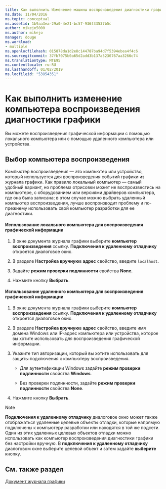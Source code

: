 ```yaml
---
title: Как выполнить Изменение машины воспроизведения диагностики графики | Документация Майкрософт
ms.date: 11/04/2016
ms.topic: conceptual
ms.assetid: 1b9aa3ea-29a0-4e21-bc57-936f33537b5c
author: mikejo5000
ms.author: mikejo
manager: douge
ms.workload:
- multiple
ms.openlocfilehash: 015878da1d2e8c144787ba94d7f5394ebea4f4c6
ms.sourcegitcommit: 37fb7075b0a65d2add3b137a5230767aa3266c74
ms.translationtype: MTE95
ms.contentlocale: ru-RU
ms.lasthandoff: 01/02/2019
ms.locfileid: "53854351"
---
```

# <a name="how-to-change-the-graphics-diagnostics-playback-machine"></a>Как выполнить изменение компьютера воспроизведения диагностики графики
Вы можете воспроизведения графической информации с помощью локального компьютера или с помощью удаленного компьютера или устройства.  
  
## <a name="choosing-a-playback-machine"></a>Выбор компьютера воспроизведения  
 Компьютер воспроизведения — это компьютер или устройство, который используется для воспроизведения событий графики из журнала графики. Как правило локальный компьютер — самый удобный вариант, но проблема отрисовки может не воспроизвестись на компьютере, с оборудованием или версиями драйверов компьютера, где она была записана; в этом случае можно выбрать удаленный компьютер воспроизведения, лучше воспроизводит проблему и по-прежнему использовать свой компьютер разработки для ее диагностики.  
  
#### <a name="to-use-the-local-machine-to-play-back-graphics-information"></a>Использование локального компьютера для воспроизведения графической информации  
  
1.  В окне документа журнала графики выберите **компьютер воспроизведения** ссылку. **Подключения к удаленному отладчику** откроется диалоговое окно.  
  
2.  В разделе **Настройка вручную**в **адрес** свойство, введите `localhost`.  
  
3.  Задайте **режим проверки подлинности** свойства **None**.  
  
4.  Нажмите кнопку **Выбрать**.  
  
#### <a name="to-use-a-remote-machine-to-play-back-graphics-information"></a>Использование удаленного компьютера для воспроизведения графической информации  
  
1.  В окне документа журнала графики выберите **компьютер воспроизведения** ссылку. **Подключения к удаленному отладчику** откроется диалоговое окно.  
  
2.  В разделе **Настройка вручную**в **адрес** свойство, введите имя домена Windows или IP-адрес компьютера или устройства, которое вы хотите использовать для воспроизведения графической информации.  
  
3.  Укажите тип авторизации, который вы хотите использовать для защиты подключения к компьютеру воспроизведения.  
  
    -   Для аутентификации Windows задайте **режим проверки подлинности** свойства **Windows**.  
  
    -   Без проверки подлинности, задайте **режим проверки подлинности** свойства **None**.  
  
4.  Нажмите кнопку **Выбрать**.  
  
> [!NOTE]
>  **Подключения к удаленному отладчику** диалоговое окно может также отображаться удаленные целевые объекты отладки, которые напрямую подключены к компьютеру разработки или находятся в той же подсети. Один из этих удаленных целевых объектов отладки можно использовать как компьютер воспроизведения диагностики графики без настройки вручную. В **подключения к удаленному отладчику** диалоговом окне выберите целевой объект и затем задайте **выберите** кнопку.  
  
## <a name="see-also"></a>См. также раздел  
 [Документ журнала графики](graphics-log-document.md)